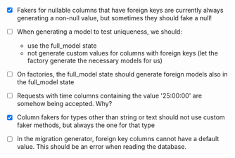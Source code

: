 - [x] Fakers for nullable columns that have foreign keys are currently always generating a non-null value, but sometimes they should fake a null!

- [ ] When generating a model to test uniqueness, we should:
  - use the full_model state
  - not generate custom values for columns with foreign keys (let the factory generate the necessary models for us)

- [ ] On factories, the full_model state should generate foreign models also in the full_model state

- [ ] Requests with time columns containing the value '25:00:00' are somehow being accepted. Why?

- [x] Column fakers for types other than string or text should not use custom faker methods, but always the one for that type

- [ ] In the migration generator, foreign key columns cannot have a default value. This should be an error when reading the database.
